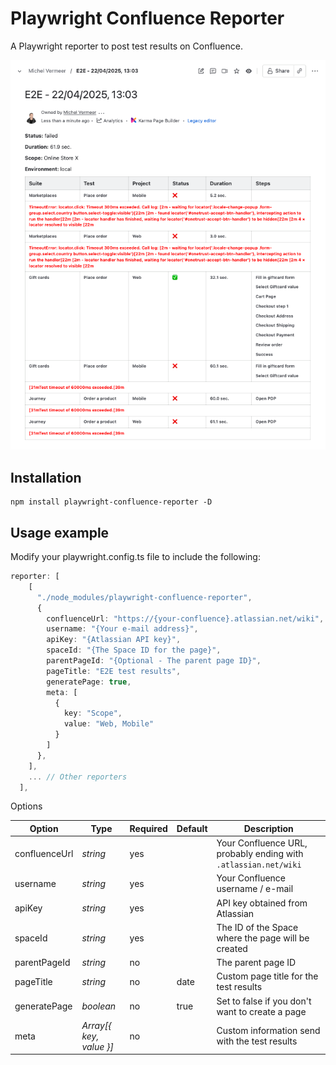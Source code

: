 # Playwright Confluence Reporter

A Playwright reporter to post test results on Confluence.

![Example](https://github.com/michelvermeer/playwright-confluence-reporter/blob/main/example.png?raw=true)

## Installation

```
npm install playwright-confluence-reporter -D
```

## Usage example

Modify your playwright.config.ts file to include the following:

```ts
reporter: [
    [
      "./node_modules/playwright-confluence-reporter",
      {
        confluenceUrl: "https://{your-confluence}.atlassian.net/wiki",
        username: "{Your e-mail address}",
        apiKey: "{Atlassian API key}",
        spaceId: "{The Space ID for the page}",
        parentPageId: "{Optional - The parent page ID}",
        pageTitle: "E2E test results",
        generatePage: true,
        meta: [
          {
            key: "Scope",
            value: "Web, Mobile"
          }
        ]
      },
    ],
    ... // Other reporters
  ],
```

Options

| Option        | Type                    | Required | Default | Description                                                     |
| ------------- | ----------------------- | -------- | ------- | --------------------------------------------------------------- |
| confluenceUrl | _string_                | yes      |         | Your Confluence URL, probably ending with `.atlassian.net/wiki` |
| username      | _string_                | yes      |         | Your Confluence username / e-mail                               |
| apiKey        | _string_                | yes      |         | API key obtained from Atlassian                                 |
| spaceId       | _string_                | yes      |         | The ID of the Space where the page will be created              |
| parentPageId  | _string_                | no       |         | The parent page ID                                              |
| pageTitle     | _string_                | no       | date    | Custom page title for the test results                          |
| generatePage  | _boolean_               | no       | true    | Set to false if you don't want to create a page                 |
| meta          | _Array[{ key, value }]_ | no       |         | Custom information send with the test results                   |
